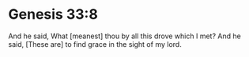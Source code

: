 # Genesis 33:8

And he said, What [meanest] thou by all this drove which I met? And he said, [These are] to find grace in the sight of my lord.
